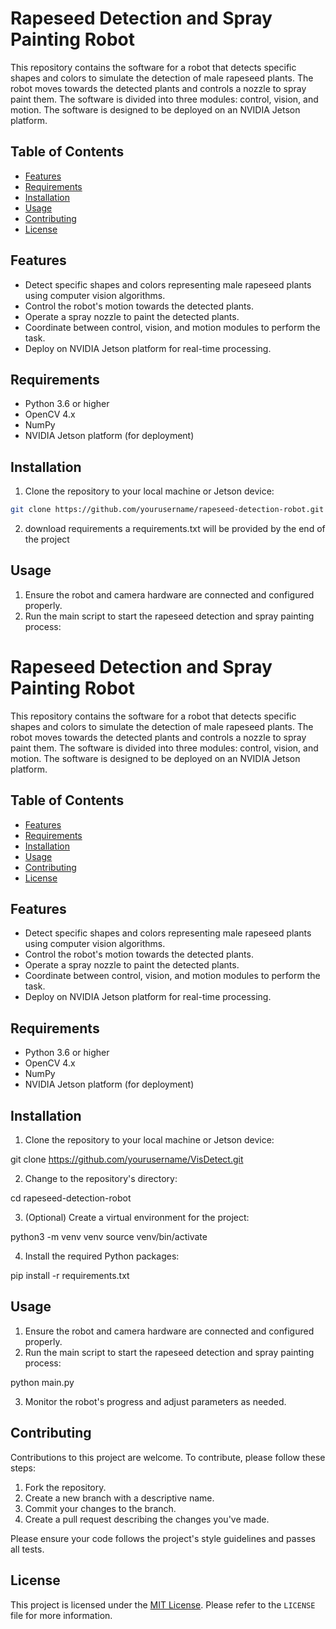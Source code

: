 # Rapeseed Detection and Spray Painting Robot

This repository contains the software for a robot that detects specific shapes and colors to simulate the detection of male rapeseed plants. The robot moves towards the detected plants and controls a nozzle to spray paint them. The software is divided into three modules: control, vision, and motion. The software is designed to be deployed on an NVIDIA Jetson platform.

## Table of Contents

- [Features](#features)
- [Requirements](#requirements)
- [Installation](#installation)
- [Usage](#usage)
- [Contributing](#contributing)
- [License](#license)

## Features

- Detect specific shapes and colors representing male rapeseed plants using computer vision algorithms.
- Control the robot's motion towards the detected plants.
- Operate a spray nozzle to paint the detected plants.
- Coordinate between control, vision, and motion modules to perform the task.
- Deploy on NVIDIA Jetson platform for real-time processing.

## Requirements

- Python 3.6 or higher
- OpenCV 4.x
- NumPy
- NVIDIA Jetson platform (for deployment)

## Installation

1. Clone the repository to your local machine or Jetson device:

```bash
git clone https://github.com/yourusername/rapeseed-detection-robot.git
```

2. download requirements a requirements.txt will be provided by the end of the project

## Usage

1. Ensure the robot and camera hardware are connected and configured properly.
2. Run the main script to start the rapeseed detection and spray painting process:


# Rapeseed Detection and Spray Painting Robot

This repository contains the software for a robot that detects specific shapes and colors to simulate the detection of male rapeseed plants. The robot moves towards the detected plants and controls a nozzle to spray paint them. The software is divided into three modules: control, vision, and motion. The software is designed to be deployed on an NVIDIA Jetson platform.

## Table of Contents

- [Features](#features)
- [Requirements](#requirements)
- [Installation](#installation)
- [Usage](#usage)
- [Contributing](#contributing)
- [License](#license)

## Features

- Detect specific shapes and colors representing male rapeseed plants using computer vision algorithms.
- Control the robot's motion towards the detected plants.
- Operate a spray nozzle to paint the detected plants.
- Coordinate between control, vision, and motion modules to perform the task.
- Deploy on NVIDIA Jetson platform for real-time processing.

## Requirements

- Python 3.6 or higher
- OpenCV 4.x
- NumPy
- NVIDIA Jetson platform (for deployment)

## Installation

1. Clone the repository to your local machine or Jetson device:

git clone https://github.com/yourusername/VisDetect.git


2. Change to the repository's directory:

cd rapeseed-detection-robot


3. (Optional) Create a virtual environment for the project:

python3 -m venv venv
source venv/bin/activate



4. Install the required Python packages:

pip install -r requirements.txt


## Usage

1. Ensure the robot and camera hardware are connected and configured properly.
2. Run the main script to start the rapeseed detection and spray painting process:

python main.py

3. Monitor the robot's progress and adjust parameters as needed.

## Contributing

Contributions to this project are welcome. To contribute, please follow these steps:

1. Fork the repository.
2. Create a new branch with a descriptive name.
3. Commit your changes to the branch.
4. Create a pull request describing the changes you've made.

Please ensure your code follows the project's style guidelines and passes all tests.


## License

This project is licensed under the [MIT License](LICENSE). Please refer to the `LICENSE` file for more information.